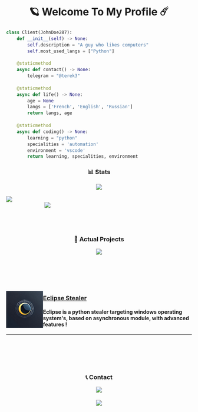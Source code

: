 <h1 align="center">🪐 Welcome To My Profile ☄️</h1>

```python
class Client(JohnDoe287):
    def __init__(self) -> None:
        self.description = "A guy who likes computers"
        self.most_used_langs = ["Python"]
        
    @staticmethod
    async def contact() -> None:
        telegram = "@terek3"

    @staticmethod
    async def life() -> None:
        age = None
        langs = ['French', 'English', 'Russian']
        return langs, age

    @staticmethod
    async def coding() -> None:
        learning = "python"
        specialities = 'automation'
        environment = 'vscode'
        return learning, specialities, environment
```

<h3 align="center">📊 Stats</h3>
<p align="center">
    <img src="https://user-images.githubusercontent.com/69421356/224833055-b11660f1-60f8-4211-9bee-4527e9259cd1.png">
</p>
<div float="center">
    <img align="left" width="375" src="https://github-readme-stats.vercel.app/api?username=JohnDoe287&show_icons=false&theme=dark">
    <img align="right" width="400" src="https://github-readme-streak-stats.herokuapp.com/?user=JohnDoe287&theme=dark&hide_border=false&stroke=0000&background=0D1117&ring=FFFFFF&fire=e6b800&currStreakLabel=FFFFFF">
</div>

<br><br>
<br><br>

<h3 align="center">📌 Actual Projects</h3>
<p align="center">
    <img src="https://user-images.githubusercontent.com/69421356/224833055-b11660f1-60f8-4211-9bee-4527e9259cd1.png">
</p>
<div>
    <br><br>
    <br><br>
    <p>
        <img width="100" align="left" src="https://github.com/JohnDoe287/JohnDoe287/blob/main/photo_2024-11-11_13-09-29.jpg"/>
        <h3><a href="https://github.com/Dark-Utilities/The-Reverse-Lab">Eclipse Stealer</a></h3>
        <h4>Eclipse is a python stealer targeting windows operating system's, based on asynchronous module, with advanced features !</h4>
    </p>
    <hr>
<br><br>
<br><br>

<h3 align="center">📞 Contact</h3>
<p align="center">
    <img src="https://user-images.githubusercontent.com/69421356/224833055-b11660f1-60f8-4211-9bee-4527e9259cd1.png">
</p>
<p align="center">
    <a href="https://t.me/eclipsemalware">
      <img align="center" src="https://img.shields.io/badge/telegram-2CA5E0?style=for-the-badge&logo=telegram&logoColor=white">
    </a>
</p>

